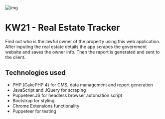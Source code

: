 
![img](https://raw.githubusercontent.com/goabstract/Awesome-Design-Tools/master/Media/awesome-design-tools-joins-abstract-cover.png)
# KW21 - Real Estate Tracker
Find out who is the lawful owner of the property using this web application. After inputing the real estate details the app scrapes the government website and saves the owner info. Then the raport is generated and sent to the client.

## Technologies used

- PHP (CakePHP 4) for CMS, data management and report generation
- JavaScript and JQuery for scraping
- Puppeteer.JS for headless browser automation script
- Bootstrap for styling
- Chrome Extensions functionality
- Puppeteer for testing